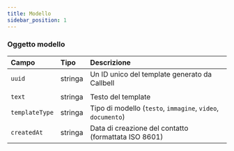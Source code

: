 ```yaml
---
title: Modello
sidebar_position: 1
---
```


### Oggetto modello

| Campo          | Tipo    | Descrizione                                                 |
| :------------- | :------ | :---------------------------------------------------------- |
| `uuid`         | stringa | Un ID unico del template generato da Callbell               |
|                |
| `text`         | stringa | Testo del template                                          |
| `templateType` | stringa | Tipo di modello (`testo`, `immagine`, `video`, `documento`) |
| `createdAt`    | stringa | Data di creazione del contatto (formattata ISO 8601)        |
